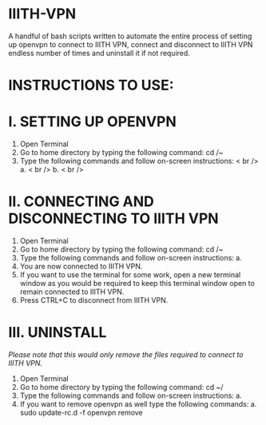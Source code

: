 # IIITH-VPN
A handful of bash scripts written to automate the entire process of setting up openvpn to connect to IIITH VPN, connect and disconnect to IIITH VPN endless number of times and uninstall it if not required.

# INSTRUCTIONS TO USE:

# I. SETTING UP OPENVPN
1. Open Terminal
2. Go to home directory by typing the following command: cd /~
3. Type the following commands and follow on-screen instructions: < br />
    a.                                                            < br />
    b.                                                            < br />
# II. CONNECTING AND DISCONNECTING TO IIITH VPN
1. Open Terminal
2. Go to home directory by typing the following command: cd /~
3. Type the following commands and follow on-screen instructions:
    a.
4. You are now connected to IIITH VPN.
5. If you want to use the terminal for some work, open a new terminal window as you would be required to keep this terminal window open to remain connected to IIITH VPN.
6. Press CTRL+C to disconnect from IIITH VPN.
# III. UNINSTALL
*Please note that this would only remove the files required to connect to IIITH VPN.*
1. Open Terminal
2. Go to home directory by typing the following command: cd ~/
3. Type the following commands and follow on-screen instructions:
     a. 
4. If you want to remove openvpn as well type the following commands:
     a. sudo update-rc.d -f openvpn  remove
